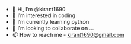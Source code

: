 - 👋 Hi, I’m @kirant1690
- 👀 I’m interested in coding
- 🌱 I’m currently learning python
- 💞️ I’m looking to collaborate on ...
- 📫 How to reach me - kirant1690@gmail.com

<!---
kirant1690/kirant1690 is a ✨ special ✨ repository because its `README.md` (this file) appears on your GitHub profile.
You can click the Preview link to take a look at your changes.
--->
